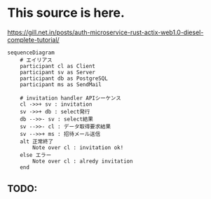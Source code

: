 # This source is here.

<https://gill.net.in/posts/auth-microservice-rust-actix-web1.0-diesel-complete-tutorial/>


```mermaid
sequenceDiagram
    # エイリアス
    participant cl as Client
    participant sv as Server
    participant db as PostgreSQL
    participant ms as SendMail

    # invitation handler APIシーケンス
    cl ->>+ sv : invitation
    sv ->>+ db : select発行
    db -->>- sv : select結果
    sv -->>- cl : データ取得要求結果
    sv -->>+ ms : 招待メール送信
    alt 正常終了
        Note over cl : invitation ok!
    else エラー
        Note over cl : alredy invitation
    end
```

## TODO: 
